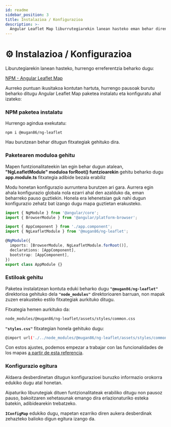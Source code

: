 ```yaml
---
id: readme
sidebar_position: 3
title: Instalazioa / Konfigurazioa
description: >-
  Angular Leaflet Map liburrutegiarekin lanean hasteko eman behar diren pausoak azalduko dira atal honetan
---
```


# ⚙ Instalazioa / Konfigurazioa

Liburutegiarekin lanean hasteko, hurrengo erreferentzia beharko dugu:

[NPM - Angular Leaflet Map](https://www.npmjs.com/package/@mugan86/ng-leaflet)

Aurreko puntuan ikusitakoa kontutan hartuta, hurrengo pausoak burutu beharko ditugu Angular Leaflet Map paketea instalatu eta konfiguratu ahal izateko:

### NPM paketea instalatu

Hurrengo agindua exekutatu:

```
npm i @mugan86/ng-leaflet
```

Hau burutzean behar ditugun fitxategiak gehituko dira.

### Paketearen moduloa gehitu

Mapen funtzionalitateekin lan egin behar dugun atalean, **"NgLeafletModule" moduloa forRoot() funtzioarekin** gehitu beharko dugu **app.module.ts**&#x20; fitxategia adibide bezala erabiliz

Modu honetan konfigurazio aurruntena burutzen ari gara. Aurrera egin ahala konfigurazio globala nola ezarri ahal den azalduko da, eman beharreko pauso guztiekin. Honela era lehenetsian guk nahi dugun konfigurazio zehatz bat izango dugu mapa guztietan erakusteko.

```typescript
import { NgModule } from '@angular/core';
import { BrowserModule } from '@angular/platform-browser';

import { AppComponent } from './app.component';
import { NgLeafletModule } from '@mugan86/ng-leaflet';

@NgModule({
  imports: [BrowserModule, NgLeafletModule.forRoot()],
  declarations: [AppComponent],
  bootstrap: [AppComponent],
})
export class AppModule {}
```

### Estiloak gehitu

Paketea instalatzean kontuta eduki beharko dugu **`"@mugan86/ng-leaflet"`** direktorioa gehituko dela **`"node_modules"`** direktorioaren barruan, non mapak zuzen erakusteko estilo fitxategiak aurkituko ditugu.

Fitxategia hemen aurkituko da:

```bash
node_modules/@mugan86/ng-leaflet/assets/styles/common.css
```

**`"styles.css"`** fitxategian honela gehituko dugu:

```bash
@import url('./../node_modules/@mugan86/ng-leaflet/assets/styles/common.css');
```

Con estos ajustes, podemos empezar a trabajar con las funcionalidades de los mapas [a partir de esta referencia](aspectos-basicos/mapa-basico.md).

### Konfigurazio egitura

Aldaera desberdinetan ditugun konfigurazioei buruzko informazio orokorra edukiko dugu atal honetan.

Aipaturiko liburutegiak dituen funtzionalitateak erabiliko ditugu non pausoz pauso, bakoitzaren xehetasunak emango dira erlazionaturiko esteka batekin, adibidearekin trebatzeko.

**`IConfigMap`** edukiko dugu, mapetan ezarriko diren aukera desberdinak zehazteko balioko digun egitura izango da.
